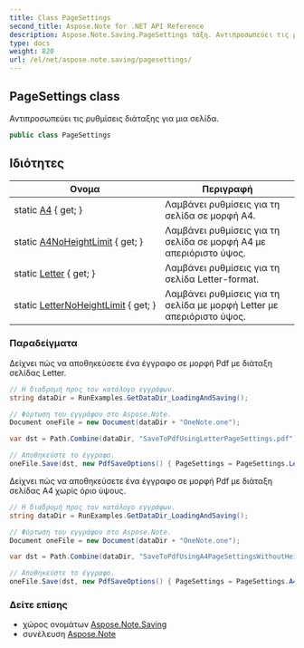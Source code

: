```yaml
---
title: Class PageSettings
second_title: Aspose.Note for .NET API Reference
description: Aspose.Note.Saving.PageSettings τάξη. Αντιπροσωπεύει τις ρυθμίσεις διάταξης για μια σελίδα.
type: docs
weight: 820
url: /el/net/aspose.note.saving/pagesettings/
---
```

## PageSettings class

Αντιπροσωπεύει τις ρυθμίσεις διάταξης για μια σελίδα.

```csharp
public class PageSettings
```

## Ιδιότητες

| Ονομα | Περιγραφή |
| --- | --- |
| static [A4](../../aspose.note.saving/pagesettings/a4/) { get; } | Λαμβάνει ρυθμίσεις για τη σελίδα σε μορφή A4. |
| static [A4NoHeightLimit](../../aspose.note.saving/pagesettings/a4noheightlimit/) { get; } | Λαμβάνει ρυθμίσεις για τη σελίδα σε μορφή A4 με απεριόριστο ύψος. |
| static [Letter](../../aspose.note.saving/pagesettings/letter/) { get; } | Λαμβάνει ρυθμίσεις για τη σελίδα Letter-format. |
| static [LetterNoHeightLimit](../../aspose.note.saving/pagesettings/letternoheightlimit/) { get; } | Λαμβάνει ρυθμίσεις για τη σελίδα με μορφή Letter με απεριόριστο ύψος. |

### Παραδείγματα

Δείχνει πώς να αποθηκεύσετε ένα έγγραφο σε μορφή Pdf με διάταξη σελίδας Letter.

```csharp
// Η διαδρομή προς τον κατάλογο εγγράφων.
string dataDir = RunExamples.GetDataDir_LoadingAndSaving();

// Φόρτωση του εγγράφου στο Aspose.Note.
Document oneFile = new Document(dataDir + "OneNote.one");

var dst = Path.Combine(dataDir, "SaveToPdfUsingLetterPageSettings.pdf");

// Αποθηκεύστε το έγγραφο.
oneFile.Save(dst, new PdfSaveOptions() { PageSettings = PageSettings.Letter });
```

Δείχνει πώς να αποθηκεύσετε ένα έγγραφο σε μορφή Pdf με διάταξη σελίδας Α4 χωρίς όριο ύψους.

```csharp
// Η διαδρομή προς τον κατάλογο εγγράφων.
string dataDir = RunExamples.GetDataDir_LoadingAndSaving();

// Φόρτωση του εγγράφου στο Aspose.Note.
Document oneFile = new Document(dataDir + "OneNote.one");

var dst = Path.Combine(dataDir, "SaveToPdfUsingA4PageSettingsWithoutHeightLimit.pdf");

// Αποθηκεύστε το έγγραφο.
oneFile.Save(dst, new PdfSaveOptions() { PageSettings = PageSettings.A4NoHeightLimit });
```

### Δείτε επίσης

* χώρος ονομάτων [Aspose.Note.Saving](../../aspose.note.saving/)
* συνέλευση [Aspose.Note](../../)


